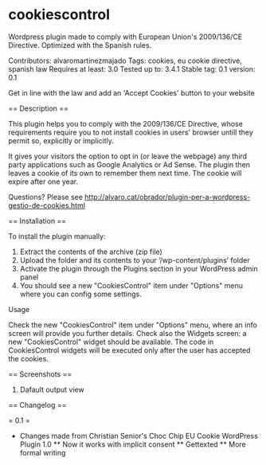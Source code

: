 cookiescontrol
==============

Wordpress plugin made to comply with European Union's 2009/136/CE Directive. Optimized with the Spanish rules.

Contributors: alvaromartinezmajado
Tags: cookies, eu cookie directive, spanish law
Requires at least: 3.0
Tested up to: 3.4.1
Stable tag: 0.1
version: 0.1

Get in line with the law and add an 'Accept Cookies' button to your website

== Description ==

This plugin helps you to comply with the 2009/136/CE Directive, whose requirements require you to not install cookies in users' browser untill they permit so, explicitly or implicitly.

It gives your visitors the option to opt in (or leave the webpage) any third party applications such as Google Analytics or Ad Sense. The plugin then leaves a cookie of its own to remember them next time. The cookie will expire after one year.

Questions? Please see http://alvaro.cat/obrador/plugin-per-a-wordpress-gestio-de-cookies.html

== Installation ==

To install the plugin manually:

1. Extract the contents of the archive (zip file)
2. Upload the folder and its contents to your ‘/wp-content/plugins’ folder
3. Activate the plugin through the Plugins section in your WordPress admin panel
4. You should see a new "CookiesControl" item under "Options" menu where you can config some settings. 

Usage

Check the new "CookiesControl" item under "Options" menu, where an info screen will provide you further details. Check also the Widgets screen: a new "CookiesControl" widget should be available. The code in CookiesControl widgets will be executed only after the user has accepted the cookies. 

 == Screenshots ==

1. Dafault output view

== Changelog ==

= 0.1 =
* Changes made from Christian Senior's Choc Chip EU Cookie WordPress Plugin 1.0
** Now it works with implicit consent
** Gettexted
** More formal writing
